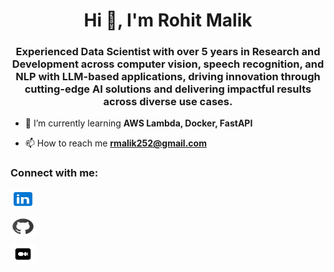 <h1 align="center">Hi 👋, I'm Rohit Malik</h1>
<h3 align="center">Experienced Data Scientist with over 5 years in Research and Development across computer vision, speech recognition, and NLP with LLM-based applications, driving innovation through cutting-edge AI solutions and delivering impactful results across diverse use cases.</h3>

- 🌱 I’m currently learning **AWS Lambda, Docker, FastAPI**

- 📫 How to reach me **rmalik252@gmail.com**

<h3 align="left">Connect with me:</h3>
<p align="left">
<a href="https://linkedin.com/in/rmalik252" target="blank"><img align="center" src="https://github.com/RMalikM/RMalikM/blob/main/images/icons8-linkedin-48.png" alt="http://www.linkedin.com/in/rmalik252" height="30" width="40" /></a>

<a href="https://github.com/RMalikM" target="blank"><img align="center" src="https://github.com/RMalikM/RMalikM/blob/main/images/icons8-github-48.png" alt="https://github.com/RMalikM" height="30" width="40" /></a>

<a href="https://medium.com/@rmalik252" target="blank"><img align="center" src="https://github.com/RMalikM/RMalikM/blob/main/images/icons8-medium-64.png" alt="https://medium.com/@rmalik252" height="30" width="40" /></a>
</p>
